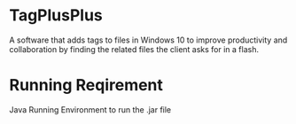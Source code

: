 # TagPlusPlus
A software that adds tags to files in Windows 10 to improve productivity and collaboration by finding the related files the client asks for in a flash.

# Running Reqirement
Java Running Environment to run the .jar file
